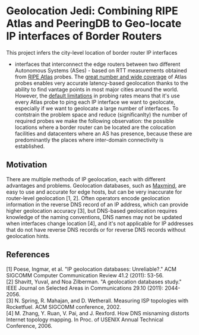 # Geolocation Jedi: Combining RIPE Atlas and PeeringDB to Geo-locate IP interfaces of Border Routers

This project infers the city-level location of border router IP interfaces 
- interfaces that interconnect the edge routers between two different Autonomous Systems (ASes) -
based on RTT measurements obtained from [RIPE Atlas](https://atlas.ripe.net) probes. 
The [great number and wide coverage](https://atlas.ripe.net/results/maps/network-coverage/) of Atlas probes
enables very accurate latency-based geolocation thanks to the ability to find vantage points in most major cities around the world.
However, the [default limitations](https://atlas.ripe.net/docs/udm/#rate-limits) in probing rates means that it's use every Atlas 
probe to ping each IP interface we want to geolocate, especially if we want to geolocate a large number of interfaces.
To contstrain the problem space and reduce (significanlty) the number of required probes we make the following observation:
the possible locations where a border router can be located are the colocation facilities and datacenters where an AS has presence, 
because these are predominantly the places where inter-domain connectivity is established.


## Motivation

There are multiple methods of IP geolocation, each with different advantages and problems. 
Geolocation databases, such as [Maxmind](https://www.maxmind.com/en/home), are easy to use and accurate for edge hosts, 
but can be very inaccurate for router-level geolocation [1, 2].
Often operators encode geolocation information in the reverse DNS record of an IP address, 
which can provide higher geolocation accuracy [3], 
but DNS-based geolocation requires knowledge of the naming conventions, 
DNS names may not be updated when interfaces change location [4], 
and it's not applicable for IP addresses that do not have reverse DNS records or for reverse DNS records without geolocation hints.

## References

[1] Poese, Ingmar, et al. "IP geolocation databases: Unreliable?." ACM SIGCOMM Computer Communication Review 41.2 (2011): 53-56.  
[2] Shavitt, Yuval, and Noa Zilberman. "A geolocation databases study." IEEE Journal on Selected Areas in Communications 29.10 (2011): 2044-2056.  
[3] N. Spring, R. Mahajan, and D. Wetherall. Measuring ISP topologies with Rocketfuel. ACM SIGCOMM conference, 2002.  
[4] M. Zhang, Y. Ruan, V. Pai, and J. Rexford. How DNS misnaming distorts Internet topology mapping. In Proc. of USENIX Annual Technical Conference, 2006.
